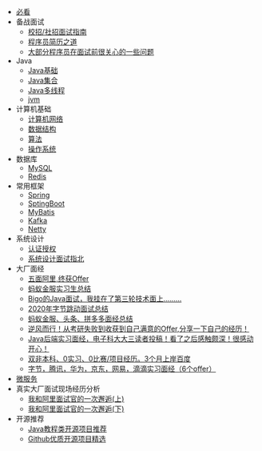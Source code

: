 
* [必看](./docs/a-0必看.md)
* 备战面试
  - [校招/社招面试指南](./docs/a-1校招社招面试指南.md)
  - [程序员简历之道](./docs/a-2程序员简历如何写.md)
  - [大部分程序员在面试前很关心的一些问题](./docs/a-3大部分程序员在面试前很关心的一些问题.md)
* Java
  * [Java基础](./docs/b-1面试题总结-Java基础.md)
  * [Java集合](./docs/b-2Java集合.md)
  * [Java多线程](./docs/b-3Java多线程.md)
  * [jvm](./docs/b-4jvm.md)
* 计算机基础
  * [计算机网络](./docs/c-1计算机网络.md)
  * [数据结构](./docs/c-2数据结构.md)
  * [算法](./docs/c-3算法.md)
  * [操作系统](./docs/c-4操作系统.md)
* 数据库
  * [MySQL](./docs/d-1-mysql.md)
  * [Redis](./docs/d-2-redis.md)
* 常用框架
  * [Spring](./docs/e-1spring.md)
  * [SptingBoot](./docs/e-5springboot.md)
  * [MyBatis](./docs/e-2mybatis.md)
  * [Kafka](./docs/e-3kafka.md)
  * [Netty](./docs/e-4netty.md)
* 系统设计
  * [认证授权](./docs/f-1认证授权.md)
  * [系统设计面试指北](./docs/f-2系统设计面试指北.md)
* 大厂面经
  * [五面阿里,终获Offer](./docs/interview-experience/a-1五面阿里,终获Offer.md)
  * [蚂蚁金服实习生总结](./docs/interview-experience/a-2蚂蚁金服实习生总结.md)
  * [Bigo的Java面试，我挂在了第三轮技术面上.........](./docs/interview-experience/a-3Bigo的Java面试，我挂在了第三轮技术面上..........md)
  * [2020年字节跳动面试总结](./docs/interview-experience/a-4-2020年字节跳动面试总结.md)
  * [蚂蚁金服、头条、拼多多面经总结](./docs/interview-experience/a-5蚂蚁金服、头条、拼多多面经总结.md)
  * [逆风而行！从考研失败到收获到自己满意的Offer,分享一下自己的经历！](./docs/interview-experience/a-6逆风而行！从考研失败到收获到自己满意的Offer,分享一下自己的经历！.md)
  * [Java后端实习面经，电子科大大三读者投稿！看了之后感触颇深！很感动开心！](./docs/interview-experience/a-7Java后端实习面经，电子科大大三读者投稿！看了之后感触颇深！很感动开心！.md)
  * [双非本科、0实习、0比赛/项目经历。3个月上岸百度](./docs/interview-experience/a-8小贾面经.md)  
  * [字节，腾讯，华为，京东，网易，滴滴实习面经（6个offer）](./docs/interview-experience/a-10实习面经-6个offer.md)
* [微服务](./docs/h-微服务.md)
* 真实大厂面试现场经历分析
  * [我和阿里面试官的一次邂逅(上)](./docs/i-1真实大厂面试现场.md)
  * [我和阿里面试官的一次邂逅(下)](./docs/i-2真实大厂面试现场.md)
* 开源推荐
  * [Java教程类开源项目推荐](https://mp.weixin.qq.com/mp/appmsgalbum?__biz=Mzg2OTA0Njk0OA==&action=getalbum&album_id=1345382825083895808#wechat_redirect)
  * [Github优质开源项目精选](https://www.yuque.com/docs/share/61b99973-ecb3-4317-ba19-fc1a15dd842c)


